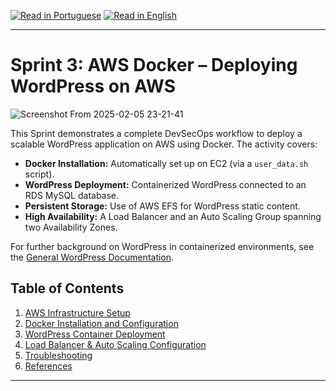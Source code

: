 [![Read in Portuguese](https://img.shields.io/badge/%F0%9F%87%A7%F0%9F%87%B7%20Portugu%C3%AAs-gray.svg)](README.pt-BR.md)
[![Read in English](https://img.shields.io/badge/%F0%9F%87%BA%F0%9F%87%B8%20English-F0FFFF.svg)](README.md)

---

# Sprint 3: AWS Docker – Deploying WordPress on AWS

![Screenshot From 2025-02-05 23-21-41](https://github.com/user-attachments/assets/d7f766d9-8ae0-4898-a7d5-ab6aecbbc832)

This Sprint demonstrates a complete DevSecOps workflow to deploy a scalable WordPress application on AWS using Docker. The activity covers:

- **Docker Installation:** Automatically set up on EC2 (via a `user_data.sh` script).
- **WordPress Deployment:** Containerized WordPress connected to an RDS MySQL database.
- **Persistent Storage:** Use of AWS EFS for WordPress static content.
- **High Availability:** A Load Balancer and an Auto Scaling Group spanning two Availability Zones.

For further background on WordPress in containerized environments, see the [General WordPress Documentation](../general/wordpress/wordpress.md).

## Table of Contents
1. [AWS Infrastructure Setup](aws_infrastructure/aws_infrastructure.md)
2. [Docker Installation and Configuration](docker_setup/docker_setup.md)
3. [WordPress Container Deployment](wordpress_deployment/wordpress_deployment.md)
4. [Load Balancer & Auto Scaling Configuration](lb_autoscaling/lb_autoscaling.md)
5. [Troubleshooting](troubleshooting/troubleshooting.md)
6. [References](references/references.md)

---
